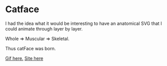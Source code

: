 # Catface

I had the idea what it would be interesting to have an anatomical SVG that I could animate through layer by layer.

Whole => Muscular => Skeletal.


Thus catFace was born.

[Gif here.](http://i.imgur.com/P9wTs8x.gif)
[Site here](https://phoboes.github.io/catface/)
